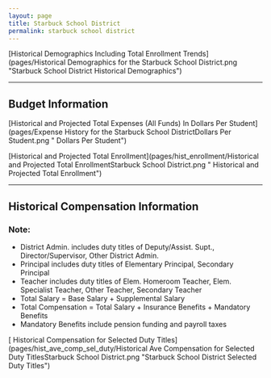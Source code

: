 ```yaml
---
layout: page
title: Starbuck School District
permalink: starbuck school district
---
```



[Historical Demographics Including Total Enrollment Trends](pages/Historical Demographics for the Starbuck School District.png "Starbuck School District Historical Demographics")

___

## Budget Information

[Historical and Projected Total Expenses (All Funds) In Dollars Per Student](pages/Expense History for the Starbuck School DistrictDollars Per Student.png " Dollars Per Student")

[Historical and Projected Total Enrollment](pages/hist_enrollment/Historical and Projected Total EnrollmentStarbuck School District.png " Historical and Projected Total Enrollment")


___

## Historical Compensation Information
### Note:
- District Admin. includes duty titles of Deputy/Assist. Supt., Director/Supervisor, Other District Admin.
- Principal includes duty titles of Elementary Principal, Secondary Principal
- Teacher includes duty titles of Elem. Homeroom Teacher, Elem. Specialist Teacher, Other Teacher, Secondary Teacher
- Total Salary = Base Salary + Supplemental Salary
- Total Compensation = Total Salary + Insurance Benefits + Mandatory Benefits
- Mandatory Benefits include pension funding and payroll taxes

[ Historical Compensation for Selected Duty Titles](pages/hist_ave_comp_sel_duty/Historical Ave Compensation for Selected Duty TitlesStarbuck School District.png "Starbuck School District Selected Duty Titles")


